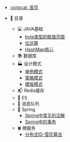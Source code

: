 - [:octocat: 首页](/README)
- :memo: 目录

   - 💻  JAVA基础
       - [byte类型的取值范围](/md/idea-plugin/java基础/2022-03-12-byte类型的取值范围.md)
       - [位运算](/md/idea-plugin/java基础/2022-02-12-位运算.md)
       - [HashMap核心](/md/idea-plugin/java基础/2022-03-12-HashMap.md)
   - 📚 数据库
   - 🏭 设计模式
       - [单例模式](/md/idea-plugin/设计模式/2022-03-08-单例模式.md)
       - [策略模式](/md/idea-plugin/设计模式/2022-03-08-策略模式.md)
       - [模版模式](/md/idea-plugin/设计模式/2022-03-09-模版模式.md)
   - 📬 Redis缓存
   - 💼 ES
   - 🚌 消息队列
   - 🌿 Spring
       - [Spring中常见的注解]( /md/idea-plugin/spring/2022-03-06-Spring中常见注解.md )
       - [Spring中的事务](/md/idea-plugin/spring/2022-03-06-Spring中事务问题.md)
   - 🍀 微服务
       - [分布式ID-雪花算法](/md/idea-plugin/微服务/2022-03-08-雪花算法.md)
